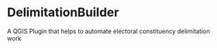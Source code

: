 DelimitationBuilder
===================

A QGIS Plugin that helps to automate electoral constituency delimitation work
